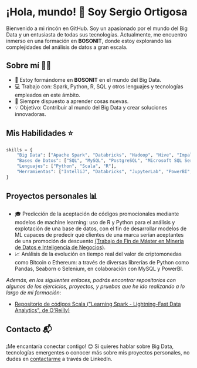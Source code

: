 # ¡Hola, mundo! 👋 Soy Sergio Ortigosa

Bienvenido a mi rincón en GitHub. Soy un apasionado por el mundo del Big Data y un entusiasta de todas sus tecnologías. Actualmente, me encuentro inmerso en una formación en **BOSONIT**, donde estoy explorando las complejidades del análisis de datos a gran escala.
 
## Sobre mí 👨‍💻

- 🚀 Estoy formándome en **BOSONIT** en el mundo del Big Data.
- 💻 Trabajo con: Spark, Python, R, SQL y otros lenguajes y tecnologías empleados en este ámbito.
- 🧠 Siempre dispuesto a aprender cosas nuevas.
- 💡 Objetivo: Contribuir al mundo del Big Data y crear soluciones innovadoras.

## Mis Habilidades ⭐

```python
skills = {
    "Big Data": ["Apache Spark", "Databricks", "Hadoop", "Hive", "Impala"],
    "Bases de Datos": ["SQL", "MySQL", "PostgreSQL", "Microsoft SQL Server"],
    "Lenguajes": ["Python", "Scala", "R"],
    "Herramientas": ["IntelliJ", "Databricks", "JupyterLab", "PowerBI", "Git"]
}
```

## Proyectos personales 📊

- 🎓 Predicción de la aceptación de códigos promocionales mediante modelos de machine learning: uso de R y Python para el análisis y explotación de una base de datos, con el fin de desarrollar modelos de ML capaces de predecir qué clientes de una marca serían aceptantes de una promoción de descuento [(Trabajo de Fin de Máster en Minería de Datos e Inteligencia de Negocios)](https://github.com/OrtigosaSergio/MasterThesis).
- 📈 Análisis de la evolución en tiempo real del valor de criptomonedas como Bitcoin o Ethereum: a través de diversas librerías de Python como Pandas, Seaborn o Selenium, en colaboración con MySQL y PowerBI.

*Además, en los siguientes enlaces, podrás encontrar repositorios con algunos de los ejercicios, proyectos, y pruebas que he ido realizando a lo largo de mi formación*:

- [Repositorio de códigos Scala ("Learning Spark - Lightning-Fast Data Analytics", de O'Reilly)](https://github.com/OrtigosaSergio/ejercicios-de-oreilly)

## Contacto 📬

¡Me encantaría conectar contigo! 😊 Si quieres hablar sobre Big Data, tecnologías emergentes o conocer más sobre mis proyectos personales, no dudes en [contactarme](www.linkedin.com/in/sergio-ortigosa-martínez) a través de LinkedIn.

